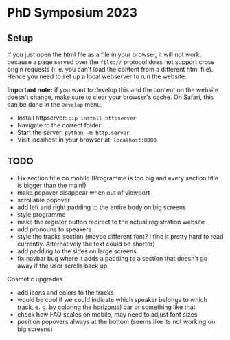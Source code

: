 # PhD Symposium 2023

## Setup

If you just open the html file as a file in your browser, it will not work, because a page served over the `file://` protocol does not support cross origin requests (i. e. you can't load the content from a different html file). Hence you need to set up a local webserver to run the website.

**Important note:** if you want to develop this and the content on the website doesn't change, make sure to clear your browser's cache. On Safari, this can be done in the `Develop` menu.

- Install httpserver: `pip install httpserver`
-  Navigate to the correct folder
- Start the server: `python -m http.server`
- Visit localhost in your browser at: `localhost:8000`

## TODO
- Fix section title on mobile (Programme is too big and every section title is bigger than the main!)
- make popover disappear when out of viewport
- scrollable popover
- add left and right padding to the entire body on big screens
- style programme
- make the register button redirect to the actual registration website
- add pronouns to speakers
- style the tracks section (maybe different font? I find it pretty hard to read currently. Alternatively the text could be shorter)
- add padding to the sides on large screens
- fix navbar bug where it adds a padding to a section that doesn't go away if the user scrolls back up

Cosmetic upgrades
- add icons and colors to the tracks
- would be cool if we could indicate which speaker belongs to which track, e. g. by coloring the horizontal bar or something like that
- check how FAQ scales on mobile, may need to adjust font sizes
- position popovers always at the bottom (seems like its not working on big screens)


